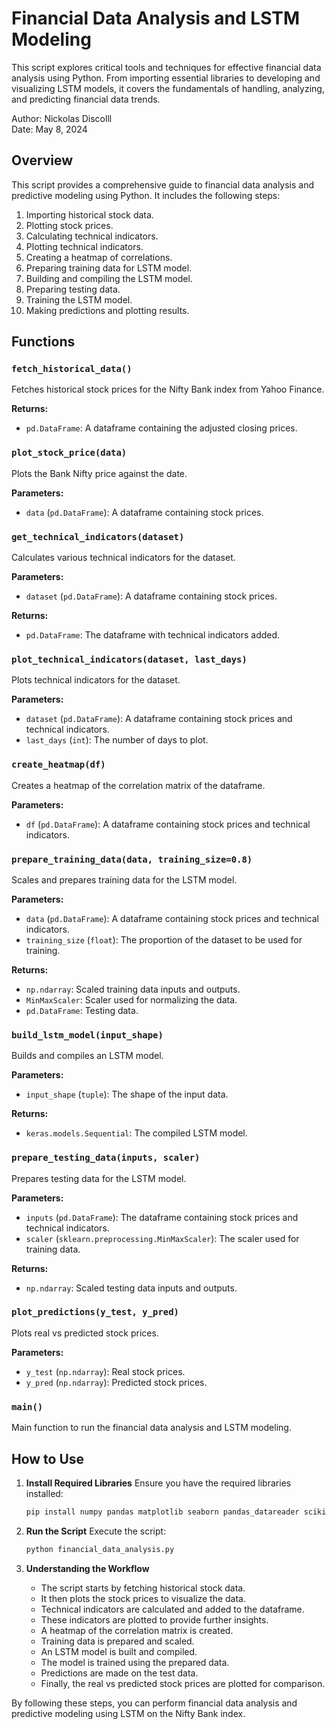 # Financial Data Analysis and LSTM Modeling

This script explores critical tools and techniques for effective financial data analysis using Python. From importing essential libraries to developing and visualizing LSTM models, it covers the fundamentals of handling, analyzing, and predicting financial data trends.

Author: Nickolas Discolll  
Date: May 8, 2024

## Overview

This script provides a comprehensive guide to financial data analysis and predictive modeling using Python. It includes the following steps:
1. Importing historical stock data.
2. Plotting stock prices.
3. Calculating technical indicators.
4. Plotting technical indicators.
5. Creating a heatmap of correlations.
6. Preparing training data for LSTM model.
7. Building and compiling the LSTM model.
8. Preparing testing data.
9. Training the LSTM model.
10. Making predictions and plotting results.

## Functions

### `fetch_historical_data()`
Fetches historical stock prices for the Nifty Bank index from Yahoo Finance.

**Returns:**
- `pd.DataFrame`: A dataframe containing the adjusted closing prices.

### `plot_stock_price(data)`
Plots the Bank Nifty price against the date.

**Parameters:**
- `data` (`pd.DataFrame`): A dataframe containing stock prices.

### `get_technical_indicators(dataset)`
Calculates various technical indicators for the dataset.

**Parameters:**
- `dataset` (`pd.DataFrame`): A dataframe containing stock prices.

**Returns:**
- `pd.DataFrame`: The dataframe with technical indicators added.

### `plot_technical_indicators(dataset, last_days)`
Plots technical indicators for the dataset.

**Parameters:**
- `dataset` (`pd.DataFrame`): A dataframe containing stock prices and technical indicators.
- `last_days` (`int`): The number of days to plot.

### `create_heatmap(df)`
Creates a heatmap of the correlation matrix of the dataframe.

**Parameters:**
- `df` (`pd.DataFrame`): A dataframe containing stock prices and technical indicators.

### `prepare_training_data(data, training_size=0.8)`
Scales and prepares training data for the LSTM model.

**Parameters:**
- `data` (`pd.DataFrame`): A dataframe containing stock prices and technical indicators.
- `training_size` (`float`): The proportion of the dataset to be used for training.

**Returns:**
- `np.ndarray`: Scaled training data inputs and outputs.
- `MinMaxScaler`: Scaler used for normalizing the data.
- `pd.DataFrame`: Testing data.

### `build_lstm_model(input_shape)`
Builds and compiles an LSTM model.

**Parameters:**
- `input_shape` (`tuple`): The shape of the input data.

**Returns:**
- `keras.models.Sequential`: The compiled LSTM model.

### `prepare_testing_data(inputs, scaler)`
Prepares testing data for the LSTM model.

**Parameters:**
- `inputs` (`pd.DataFrame`): The dataframe containing stock prices and technical indicators.
- `scaler` (`sklearn.preprocessing.MinMaxScaler`): The scaler used for training data.

**Returns:**
- `np.ndarray`: Scaled testing data inputs and outputs.

### `plot_predictions(y_test, y_pred)`
Plots real vs predicted stock prices.

**Parameters:**
- `y_test` (`np.ndarray`): Real stock prices.
- `y_pred` (`np.ndarray`): Predicted stock prices.

### `main()`
Main function to run the financial data analysis and LSTM modeling.

## How to Use

1. **Install Required Libraries**
    Ensure you have the required libraries installed:
    ```sh
    pip install numpy pandas matplotlib seaborn pandas_datareader scikit-learn keras
    ```

2. **Run the Script**
    Execute the script:
    ```sh
    python financial_data_analysis.py
    ```

3. **Understanding the Workflow**
    - The script starts by fetching historical stock data.
    - It then plots the stock prices to visualize the data.
    - Technical indicators are calculated and added to the dataframe.
    - These indicators are plotted to provide further insights.
    - A heatmap of the correlation matrix is created.
    - Training data is prepared and scaled.
    - An LSTM model is built and compiled.
    - The model is trained using the prepared data.
    - Predictions are made on the test data.
    - Finally, the real vs predicted stock prices are plotted for comparison.

By following these steps, you can perform financial data analysis and predictive modeling using LSTM on the Nifty Bank index.
